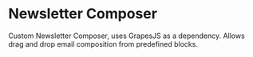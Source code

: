 # Newsletter Composer

Custom Newsletter Composer, uses GrapesJS as a dependency. Allows drag and drop email composition from predefined blocks.
